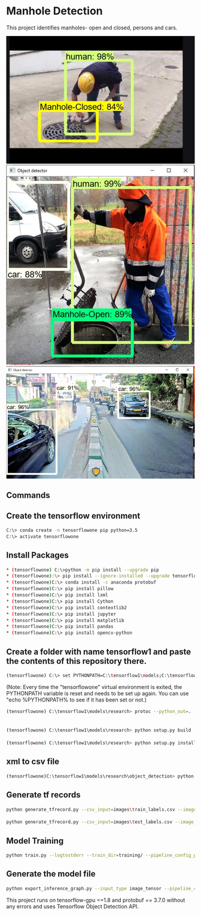 
# Manhole Detection

This project identifies manholes- open and closed, persons and cars.

![Alt Text](https://github.com/bhamakpillutla/Custom-ObjectDetection-Manhole-Detection/blob/master/models/research/object_detection/Output/capture2122.JPG)
![Alt Text](https://github.com/bhamakpillutla/Custom-ObjectDetection-Manhole-Detection/blob/master/models/research/object_detection/Output/capture1.JPG)
![Alt Text](https://github.com/bhamakpillutla/Custom-ObjectDetection-Manhole-Detection/blob/master/models/research/object_detection/Output/capture2.JPG)

## Commands
## Create the tensorflow environment
```bash
C:\> conda create -n tensorflowone pip python=3.5
C:\> activate tensorflowone
```

## Install Packages
``` bash
* (tensorflowone) C:\>python -m pip install --upgrade pip
* (tensorflowone):\> pip install --ignore-installed --upgrade tensorflow-gpu
* (tensorflowone)C:\> conda install -c anaconda protobuf
* (tensorflowone)C:\> pip install pillow
* (tensorflowone)C:\> pip install lxml
* (tensorflowone)C:\> pip install Cython
* (tensorflowone)C:\> pip install contextlib2
* (tensorflowone)C:\> pip install jupyter
* (tensorflowone)C:\> pip install matplotlib
* (tensorflowone)C:\> pip install pandas
* (tensorflowone)C:\> pip install opencv-python
``` 

## Create a folder with name tensorflow1 and paste the contents of this repository there.

```bash
(tensorflowone) C:\> set PYTHONPATH=C:\tensorflow1\models;C:\tensorflow1\models\research;C:\tensorflow1\models\research\slim
``` 
(Note: Every time the "tensorflowone" virtual environment is exited, the PYTHONPATH variable is reset and needs to be set up again. You can use "echo %PYTHONPATH% to see if it has been set or not.)


```bash
(tensorflowone) C:\tensorflow1\models\research> protoc --python_out=. .\object_detection\protos\anchor_generator.proto .\object_detection\protos\argmax_matcher.proto .\object_detection\protos\bipartite_matcher.proto .\object_detection\protos\box_coder.proto .\object_detection\protos\box_predictor.proto .\object_detection\protos\eval.proto .\object_detection\protos\faster_rcnn.proto .\object_detection\protos\faster_rcnn_box_coder.proto .\object_detection\protos\grid_anchor_generator.proto .\object_detection\protos\hyperparams.proto .\object_detection\protos\image_resizer.proto .\object_detection\protos\input_reader.proto .\object_detection\protos\losses.proto .\object_detection\protos\matcher.proto .\object_detection\protos\mean_stddev_box_coder.proto .\object_detection\protos\model.proto .\object_detection\protos\optimizer.proto .\object_detection\protos\pipeline.proto .\object_detection\protos\post_processing.proto .\object_detection\protos\preprocessor.proto .\object_detection\protos\region_similarity_calculator.proto .\object_detection\protos\square_box_coder.proto .\object_detection\protos\ssd.proto .\object_detection\protos\ssd_anchor_generator.proto .\object_detection\protos\string_int_label_map.proto .\object_detection\protos\train.proto .\object_detection\protos\keypoint_box_coder.proto .\object_detection\protos\multiscale_anchor_generator.proto .\object_detection\protos\graph_rewriter.proto .\object_detection\protos\calibration.proto .\object_detection\protos\flexible_grid_anchor_generator.proto


(tensorflowone) C:\tensorflow1\models\research> python setup.py build

(tensorflowone) C:\tensorflow1\models\research> python setup.py install
```
## xml to csv file
```bash
(tensorflowone)C:\tensorflow1\models\research\object_detection> python xml_to_csv.py
```

## Generate tf records
``` bash
python generate_tfrecord.py --csv_input=images\train_labels.csv --image_dir=images\train --output_path=train.record

python generate_tfrecord.py --csv_input=images\test_labels.csv --image_dir=images\test --output_path=test.record
```
## Model Training
``` bash
python train.py --logtostderr --train_dir=training/ --pipeline_config_path=training/faster_rcnn_inception_v2_pets.config
```

## Generate the model file
``` bash
python export_inference_graph.py --input_type image_tensor --pipeline_config_path training/faster_rcnn_inception_v2_pets.config --trained_checkpoint_prefix training/model.ckpt-XXXX --output_directory inference_graph
```


This project runs on tensorflow-gpu ==1.8 and protobuf == 3.7.0 without any errors and uses Tensorflow Object Detection API.
